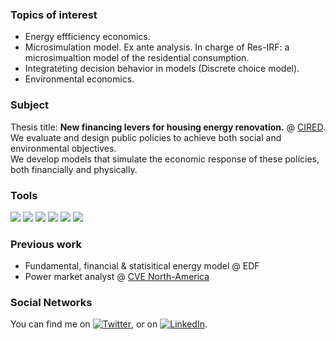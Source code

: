 ### Topics of interest
- Energy effficiency economics.
- Microsimulation model. Ex ante analysis. In charge of Res-IRF: a microsimualtion model of the residential consumption.
- Integrateting decision behavior in models (Discrete choice model).
- Environmental economics.

### Subject
Thesis title: **New financing levers for housing energy renovation.** @ [CIRED](http://www.centre-cired.fr/fr/).  
We evaluate and design public policies to achieve both social and environmental objectives.  
We develop models that simulate the economic response of these policies, both financially and physically.  

### Tools
![](https://img.shields.io/badge/OS-MacOS-informational?style=flat&logo=<LOGO_NAME>&logoColor=white&color=2bbc8a)
![](https://img.shields.io/badge/Editor-Pycharm-informational?style=flat&logo=<LOGO_NAME>&logoColor=white&color=2bbc8a)
![](https://img.shields.io/badge/Editor-Atoms-informational?style=flat&logo=<LOGO_NAME>&logoColor=white&color=2bbc8a)
![](https://img.shields.io/badge/Code-Python-informational?style=flat&logo=<LOGO_NAME>&logoColor=white&color=2bbc8a)
![](https://img.shields.io/badge/Code-ProjectJupyter-informational?style=flat&logo=<LOGO_NAME>&logoColor=white&color=2bbc8a)
![](https://img.shields.io/badge/Code-R-informational?style=flat&logo=<LOGO_NAME>&logoColor=white&color=2bbc8a)


### Previous work
- Fundamental, financial & statisitical energy model @ EDF
- Power market analyst @ [CVE North-America](https://www.cvegroup.com/en/our-sites/cve-north-america/)


### Social Networks
You can find me on [![Twitter][1.2]][1], or on [![LinkedIn][2.2]][2].

<!-- Icons -->

[1.2]: http://i.imgur.com/wWzX9uB.png (twitter icon without padding)
[2.2]: https://raw.githubusercontent.com/MartinHeinz/MartinHeinz/master/linkedin-3-16.png (LinkedIn icon without padding)

[1]: https://twitter.com/VivierLucas
[2]: https://www.linkedin.com/in/lucas-vivier-96110bb4/
